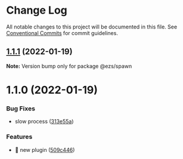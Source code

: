# Change Log

All notable changes to this project will be documented in this file.
See [Conventional Commits](https://conventionalcommits.org) for commit guidelines.

## [1.1.1](https://github.com/Inist-CNRS/ezs/compare/@ezs/spawn@1.1.0...@ezs/spawn@1.1.1) (2022-01-19)

**Note:** Version bump only for package @ezs/spawn





# 1.1.0 (2022-01-19)


### Bug Fixes

* slow process ([313e55a](https://github.com/Inist-CNRS/ezs/commit/313e55a6534ba7607da4a09574423941b795d32d))


### Features

* 🎸 new plugin ([509c446](https://github.com/Inist-CNRS/ezs/commit/509c446b8a371e4ed7bb0dc3ee17b819f4f81c31))

